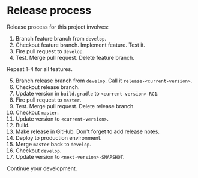 # Release process

Release process for this project involves:

1. Branch feature branch from `develop`.
2. Checkout feature branch. Implement feature. Test it.
3. Fire pull request to `develop`.
4. Test. Merge pull request. Delete feature branch.

Repeat 1-4 for all features.

5. Branch release branch from `develop`. Call it `release-<current-version>`.
6. Checkout release branch.
7. Update version in `build.gradle` to `<current-version>-RC1`.
8. Fire pull request to `master`.
9. Test. Merge pull request. Delete release branch.
10. Checkout `master`.
11. Update version to `<current-version>`.
12. Build.
13. Make release in GitHub. Don't forget to add release notes.
14. Deploy to production environment.
15. Merge `master` back to `develop`.
16. Checkout `develop`.
17. Update version to `<next-version>-SNAPSHOT`.

Continue your development.
